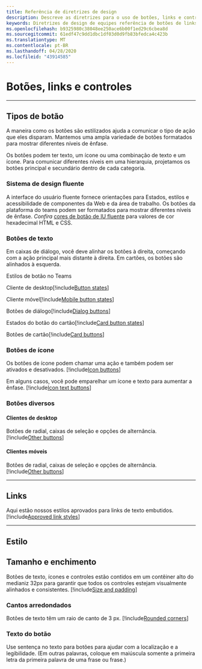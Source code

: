 ```yaml
---
title: Referência de diretrizes de design
description: Descreve as diretrizes para o uso de botões, links e controles em seus aplicativos
keywords: Diretrizes de design de equipes referência de botões de links cores
ms.openlocfilehash: b9325980c38048ee250ace6b00f1ed29c6cbea8d
ms.sourcegitcommit: 61edf47c9dd1dbc1df03d0d9fb83bfedca4c423b
ms.translationtype: MT
ms.contentlocale: pt-BR
ms.lasthandoff: 04/28/2020
ms.locfileid: "43914585"
---
```

# <a name="buttons-links-and-controls"></a>Botões, links e controles

---

## <a name="button-types"></a>Tipos de botão

A maneira como os botões são estilizados ajuda a comunicar o tipo de ação que eles disparam. Mantemos uma ampla variedade de botões formatados para mostrar diferentes níveis de ênfase.

Os botões podem ter texto, um ícone ou uma combinação de texto e um ícone. Para comunicar diferentes níveis em uma hierarquia, projetamos os botões principal e secundário dentro de cada categoria.

### <a name="fluent-design-system"></a>Sistema de design fluente

A interface do usuário fluente fornece orientações para Estados, estilos e acessibilidade de componentes da Web e da área de trabalho. Os botões da plataforma do teams podem ser formatados para mostrar diferentes níveis de ênfase. *Confira*  [cores de botão de IU fluente](https://fluentsite.z22.web.core.windows.net/components/button/definition?showCode=false&showRtl=false&showTransparent=false&showVariables=true#types-emphasis) para valores de cor hexadecimal HTML e CSS.

### <a name="text-buttons"></a>Botões de texto

Em caixas de diálogo, você deve alinhar os botões à direita, começando com a ação principal mais distante à direita. Em cartões, os botões são alinhados à esquerda.

Estilos de botão no Teams

Cliente de desktop[!include[Button states](~/includes/design/buttons-image-states.html)]

Cliente móvel[!include[Mobile button states](~/includes/design/buttons-mobile-image-states.html)]

Botões de diálogo[!include[Dialog buttons](~/includes/design/buttons-image-dialog.html)]

Estados do botão do cartão[!include[Card button states](~/includes/design/buttons-image-cardstates.html)]

Botões de cartão[!include[Card buttons](~/includes/design/buttons-image-card.html)]

### <a name="icon-buttons"></a>Botões de ícone

Os botões de ícone podem chamar uma ação e também podem ser ativados e desativados.
[!include[Icon buttons](~/includes/design/buttons-image-icon.html)]

Em alguns casos, você pode emparelhar um ícone e texto para aumentar a ênfase.
[!include[Icon text buttons](~/includes/design/buttons-image-icontext.html)]

### <a name="miscellaneous-buttons"></a>Botões diversos

#### <a name="desktop-clients"></a>Clientes de desktop
Botões de radial, caixas de seleção e opções de alternância.<br/>
[!include[Other buttons](~/includes/design/buttons-image-others.html)]

#### <a name="mobile-clients"></a>Clientes móveis
Botões de radial, caixas de seleção e opções de alternância.<br/>
[!include[Other buttons](~/includes/design/buttons-image-mobile-others.html)]

---

## <a name="links"></a>Links

Aqui estão nossos estilos aprovados para links de texto embutidos.
[!include[Approved link styles](~/includes/design/links-image-text.html)]

---

## <a name="style"></a>Estilo

## <a name="size-and-padding"></a>Tamanho e enchimento

Botões de texto, ícones e controles estão contidos em um contêiner alto do medianiz 32px para garantir que todos os controles estejam visualmente alinhados e consistentes.
[!include[Size and padding](~/includes/design/style-image-size.html)]

### <a name="rounded-corners"></a>Cantos arredondados

Botões de texto têm um raio de canto de 3 px.
[!include[Rounded corners](~/includes/design/style-image-corners.html)]

### <a name="button-text"></a>Texto do botão

Use sentença no texto para botões para ajudar com a localização e a legibilidade. (Em outras palavras, coloque em maiúscula somente a primeira letra da primeira palavra de uma frase ou frase.)
